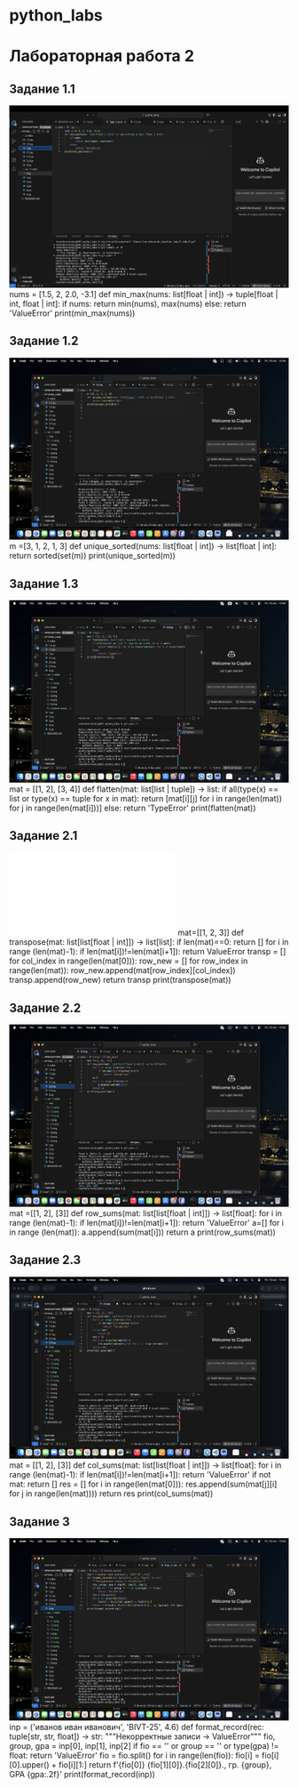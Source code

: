 # python_labs

# Лабораторная работа 2
## Задание 1.1
![скриншот задания 1](/scr/2%20лаба/img/1..1.png)
        nums = [1.5, 2, 2.0, -3.1]
        def min_max(nums: list[float | int]) -> tuple[float | int, float | int]:
            if nums:
                return min(nums), max(nums)
            else:
                return 'ValueError'
        print(min_max(nums))
## Задание 1.2
![скриншот задания 1](/scr/2%20лаба/img/1.2.png)
    m =[3, 1, 2, 1, 3]
    def unique_sorted(nums: list[float | int]) -> list[float | int]:
        return sorted(set(m))
    print(unique_sorted(m))
## Задание 1.3
![скриншот задания 1](/scr/2%20лаба/img/1.3.png)
    mat = [[1, 2], [3, 4]]
    def flatten(mat: list[list | tuple]) -> list:
        if all(type(x) == list or type(x) == tuple for x in mat):
            return [mat[i][j] for i in range(len(mat)) for j in range(len(mat[i]))]
        else:
            return 'TypeError'
    print(flatten(mat))
## Задание 2.1
![скриншот задания 2](/scr/2%20лаба/2.1.py)
    mat=[[1, 2, 3]]
    def transpose(mat: list[list[float | int]]) -> list[list]:
        if len(mat)==0:
            return []
        for i in range (len(mat)-1):
            if len(mat[i])!=len(mat[i+1]):
                return ValueError
        transp = []
        for col_index in range(len(mat[0])):
            row_new = []
            for row_index in range(len(mat)):
                row_new.append(mat[row_index][col_index])
            transp.append(row_new)
        return transp
    print(transpose(mat))
## Задание 2.2
![скриншот задания 2](/scr/2%20лаба/img/2.2.png)
    mat =[[1, 2], [3]]
    def row_sums(mat: list[list[float | int]]) -> list[float]:
        for i in range (len(mat)-1):
            if len(mat[i])!=len(mat[i+1]):
                return 'ValueError'
        a=[]
        for i in range (len(mat)):
            a.append(sum(mat[i]))
        return a
    print(row_sums(mat))
## Задание 2.3
![скриншот задания 2](/scr/2%20лаба/img/2.3.png) 
    mat = [[1, 2], [3]]
    def col_sums(mat: list[list[float | int]]) -> list[float]:
        for i in range (len(mat)-1):
            if len(mat[i])!=len(mat[i+1]):
                return 'ValueError'
        if not mat:
            return []
        res = []
        for i in range(len(mat[0])):
            res.append(sum(mat[j][i] for j in range(len(mat))))
        return res
    print(col_sums(mat))
 ## Задание 3
![скриншот задания 3](/scr/2%20лаба/img/3..png)
    inp = ('иванов иван иванович', 'BIVT-25', 4.6)
    def format_record(rec: tuple[str, str, float]) -> str:
        """Некорректные записи -> ValueError"""
        fio, group, gpa = inp[0], inp[1], inp[2]
        if fio == '' or group == '' or type(gpa) != float:
            return 'ValueError'
        fio = fio.split()
        for i in range(len(fio)):
            fio[i] = fio[i][0].upper() + fio[i][1:]
        return f'{fio[0]} {fio[1][0]}.{fio[2][0]}., гр. {group}, GPA {gpa:.2f}'
    print(format_record(inp)) 

